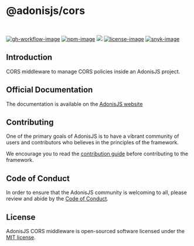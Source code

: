 # @adonisjs/cors

<br />

[![gh-workflow-image]][gh-workflow-url] [![npm-image]][npm-url] ![][typescript-image] [![license-image]][license-url] [![snyk-image]][snyk-url]

## Introduction
CORS middleware to manage CORS policies inside an AdonisJS project.

## Official Documentation
The documentation is available on the [AdonisJS website](https://docs.adonisjs.com/guides/cors)

## Contributing
One of the primary goals of AdonisJS is to have a vibrant community of users and contributors who believes in the principles of the framework.

We encourage you to read the [contribution guide](https://github.com/adonisjs/.github/blob/main/docs/CONTRIBUTING.md) before contributing to the framework.

## Code of Conduct
In order to ensure that the AdonisJS community is welcoming to all, please review and abide by the [Code of Conduct](https://github.com/adonisjs/.github/blob/main/docs/CODE_OF_CONDUCT.md).

## License
AdonisJS CORS middleware is open-sourced software licensed under the [MIT license](LICENSE.md).

[gh-workflow-image]: https://img.shields.io/github/actions/workflow/status/adonisjs/cors/test.yml?style=for-the-badge
[gh-workflow-url]: https://github.com/adonisjs/cors/actions/workflows/test.yml "Github action"

[npm-image]: https://img.shields.io/npm/v/@adonisjs/cors/latest.svg?style=for-the-badge&logo=npm
[npm-url]: https://www.npmjs.com/package/@adonisjs/cors/v/latest "npm"

[typescript-image]: https://img.shields.io/badge/Typescript-294E80.svg?style=for-the-badge&logo=typescript

[license-url]: LICENSE.md
[license-image]: https://img.shields.io/github/license/adonisjs/cors?style=for-the-badge

[snyk-image]: https://img.shields.io/snyk/vulnerabilities/github/adonisjs/cors?label=Snyk%20Vulnerabilities&style=for-the-badge
[snyk-url]: https://snyk.io/test/github/adonisjs/cors?targetFile=package.json "snyk"
